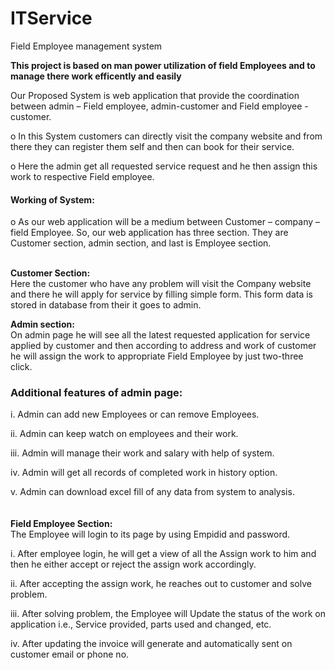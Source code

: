 # ITService
Field Employee management system

<strong>This project is based on man power utilization of field Employees and to manage
there work efficently and easily</strong>

Our Proposed System is web application that provide the
coordination between admin – Field employee, admin-customer
and Field employee - customer.<br>

o In this System customers can directly visit the company
website and from there they can register them self and then
can book for their service.

o Here the admin get all requested service request and he
then assign this work to respective Field employee.

<h4>Working of System:</h4>
o As our web application will be a medium between Customer –
company – field Employee. So, our web application has three
section. They are Customer section, admin section, and last is
Employee section.<br><br>

<strong>Customer Section:</strong><br>
Here the customer who have any problem will
visit the Company website and there he will apply for service by
filling simple form. This form data is stored in database from their
it goes to admin.

<strong>Admin section:</strong><br>
On admin page he will see all the latest requested
application for service applied by customer and then according to
address and work of customer he will assign the work to
appropriate Field Employee by just two-three click.

<h3>Additional features of admin page:</h3>

i. Admin can add new Employees or can remove
Employees.

ii. Admin can keep watch on employees and their work.

iii. Admin will manage their work and salary with help of
system.

iv. Admin will get all records of completed work in history
option.

v. Admin can download excel fill of any data from system
to analysis.
<br><br><br>
<strong>Field Employee Section:</strong><br>
The Employee will login to its page by
using Empidid and password.

i. After employee login, he will get a view of all the Assign
work to him and then he either accept or reject the assign
work accordingly.

ii. After accepting the assign work, he reaches out to customer
and solve problem.

iii. After solving problem, the Employee will Update the status
of the work on application i.e., Service provided, parts used
and changed, etc.

iv. After updating the invoice will generate and automatically
sent on customer email or phone no.


